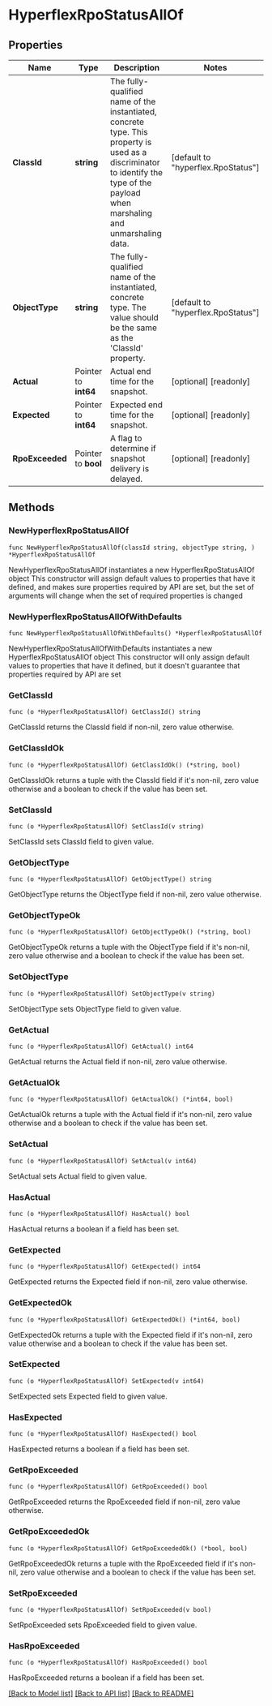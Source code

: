 # HyperflexRpoStatusAllOf

## Properties

Name | Type | Description | Notes
------------ | ------------- | ------------- | -------------
**ClassId** | **string** | The fully-qualified name of the instantiated, concrete type. This property is used as a discriminator to identify the type of the payload when marshaling and unmarshaling data. | [default to "hyperflex.RpoStatus"]
**ObjectType** | **string** | The fully-qualified name of the instantiated, concrete type. The value should be the same as the &#39;ClassId&#39; property. | [default to "hyperflex.RpoStatus"]
**Actual** | Pointer to **int64** | Actual end time for the snapshot. | [optional] [readonly] 
**Expected** | Pointer to **int64** | Expected end time for the snapshot. | [optional] [readonly] 
**RpoExceeded** | Pointer to **bool** | A flag to determine if snapshot delivery is delayed. | [optional] [readonly] 

## Methods

### NewHyperflexRpoStatusAllOf

`func NewHyperflexRpoStatusAllOf(classId string, objectType string, ) *HyperflexRpoStatusAllOf`

NewHyperflexRpoStatusAllOf instantiates a new HyperflexRpoStatusAllOf object
This constructor will assign default values to properties that have it defined,
and makes sure properties required by API are set, but the set of arguments
will change when the set of required properties is changed

### NewHyperflexRpoStatusAllOfWithDefaults

`func NewHyperflexRpoStatusAllOfWithDefaults() *HyperflexRpoStatusAllOf`

NewHyperflexRpoStatusAllOfWithDefaults instantiates a new HyperflexRpoStatusAllOf object
This constructor will only assign default values to properties that have it defined,
but it doesn't guarantee that properties required by API are set

### GetClassId

`func (o *HyperflexRpoStatusAllOf) GetClassId() string`

GetClassId returns the ClassId field if non-nil, zero value otherwise.

### GetClassIdOk

`func (o *HyperflexRpoStatusAllOf) GetClassIdOk() (*string, bool)`

GetClassIdOk returns a tuple with the ClassId field if it's non-nil, zero value otherwise
and a boolean to check if the value has been set.

### SetClassId

`func (o *HyperflexRpoStatusAllOf) SetClassId(v string)`

SetClassId sets ClassId field to given value.


### GetObjectType

`func (o *HyperflexRpoStatusAllOf) GetObjectType() string`

GetObjectType returns the ObjectType field if non-nil, zero value otherwise.

### GetObjectTypeOk

`func (o *HyperflexRpoStatusAllOf) GetObjectTypeOk() (*string, bool)`

GetObjectTypeOk returns a tuple with the ObjectType field if it's non-nil, zero value otherwise
and a boolean to check if the value has been set.

### SetObjectType

`func (o *HyperflexRpoStatusAllOf) SetObjectType(v string)`

SetObjectType sets ObjectType field to given value.


### GetActual

`func (o *HyperflexRpoStatusAllOf) GetActual() int64`

GetActual returns the Actual field if non-nil, zero value otherwise.

### GetActualOk

`func (o *HyperflexRpoStatusAllOf) GetActualOk() (*int64, bool)`

GetActualOk returns a tuple with the Actual field if it's non-nil, zero value otherwise
and a boolean to check if the value has been set.

### SetActual

`func (o *HyperflexRpoStatusAllOf) SetActual(v int64)`

SetActual sets Actual field to given value.

### HasActual

`func (o *HyperflexRpoStatusAllOf) HasActual() bool`

HasActual returns a boolean if a field has been set.

### GetExpected

`func (o *HyperflexRpoStatusAllOf) GetExpected() int64`

GetExpected returns the Expected field if non-nil, zero value otherwise.

### GetExpectedOk

`func (o *HyperflexRpoStatusAllOf) GetExpectedOk() (*int64, bool)`

GetExpectedOk returns a tuple with the Expected field if it's non-nil, zero value otherwise
and a boolean to check if the value has been set.

### SetExpected

`func (o *HyperflexRpoStatusAllOf) SetExpected(v int64)`

SetExpected sets Expected field to given value.

### HasExpected

`func (o *HyperflexRpoStatusAllOf) HasExpected() bool`

HasExpected returns a boolean if a field has been set.

### GetRpoExceeded

`func (o *HyperflexRpoStatusAllOf) GetRpoExceeded() bool`

GetRpoExceeded returns the RpoExceeded field if non-nil, zero value otherwise.

### GetRpoExceededOk

`func (o *HyperflexRpoStatusAllOf) GetRpoExceededOk() (*bool, bool)`

GetRpoExceededOk returns a tuple with the RpoExceeded field if it's non-nil, zero value otherwise
and a boolean to check if the value has been set.

### SetRpoExceeded

`func (o *HyperflexRpoStatusAllOf) SetRpoExceeded(v bool)`

SetRpoExceeded sets RpoExceeded field to given value.

### HasRpoExceeded

`func (o *HyperflexRpoStatusAllOf) HasRpoExceeded() bool`

HasRpoExceeded returns a boolean if a field has been set.


[[Back to Model list]](../README.md#documentation-for-models) [[Back to API list]](../README.md#documentation-for-api-endpoints) [[Back to README]](../README.md)


